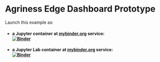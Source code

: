 # Agriness Edge Dashboard Prototype

Launch this example as:

- #### a Jupyter container at [mybinder.org](https://mybinder.org/) service: <br/> [![Binder](https://mybinder.org/badge.svg)](https://mybinder.org/v2/gh/AgrinessEdgeIoT/dashboard-prototype/master?filepath=Dashboard.ipynb)


- #### a Jupyter Lab container at [mybinder.org](https://mybinder.org) service: <br/> [![Binder](https://mybinder.org/badge.svg)](https://mybinder.org/v2/gh/AgrinessEdgeIoT/dashboard-prototype/master?urlpath=lab/tree/Dashboard.ipynb)
